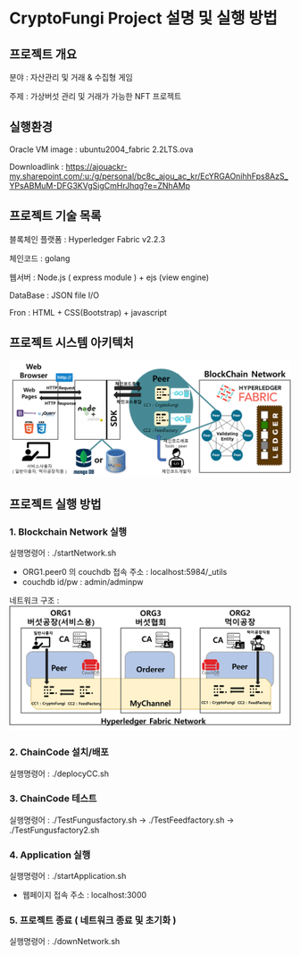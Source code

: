 # CryptoFungi Project 설명 및 실행 방법
## 프로젝트 개요
분야 : 자산관리 및 거래 & 수집형 게임

주제 : 가상버섯 관리 및 거래가 가능한 NFT 프로젝트

## 실행환경
Oracle VM image : ubuntu2004_fabric 2.2LTS.ova

Downloadlink : https://ajouackr-my.sharepoint.com/:u:/g/personal/bc8c_ajou_ac_kr/EcYRGAOnihhFps8AzS_YPsABMuM-DFG3KVgSigCmHrJhqg?e=ZNhAMp

## 프로젝트 기술 목록

블록체인 플랫폼 : Hyperledger Fabric v2.2.3

체인코드 : golang

웹서버 : Node.js ( express module ) + ejs (view engine)

DataBase : JSON file I/O

Fron : HTML + CSS(Bootstrap) + javascript


## 프로젝트 시스템 아키텍처
![Alt text](images/image.png)


## 프로젝트 실행 방법

### 1. Blockchain Network 실행
실행명령어 : ./startNetwork.sh
 - ORG1.peer0 의 couchdb 접속 주소 : localhost:5984/_utils
 - couchdb id/pw : admin/adminpw

네트워크 구조 : 
![Alt text](images/networkimage.png)

### 2. ChainCode 설치/배포
실행명령어 : ./deplocyCC.sh

### 3. ChainCode 테스트
실행명령어 : ./TestFungusfactory.sh -> ./TestFeedfactory.sh -> ./TestFungusfactory2.sh

### 4. Application 실행
실행명령어 : ./startApplication.sh
- 웹페이지 접속 주소 :  localhost:3000


### 5. 프로젝트 종료 ( 네트워크 종료 및 초기화 )
실행명령어 : ./downNetwork.sh
